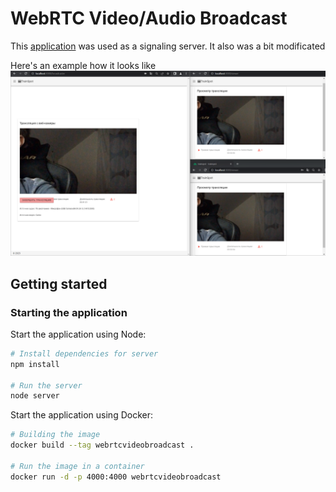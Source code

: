 # WebRTC Video/Audio Broadcast

This [application](https://github.com/TannerGabriel/WebRTC-Video-Broadcast) was used as a signaling server. 
It also was a bit modificated

Here's an example how it looks like
![example](./broadcasting_in_vue_app.png)
## Getting started

### Starting the application

Start the application using Node:

```bash
# Install dependencies for server
npm install

# Run the server
node server
```

Start the application using Docker:

```bash
# Building the image
docker build --tag webrtcvideobroadcast .

# Run the image in a container
docker run -d -p 4000:4000 webrtcvideobroadcast
```